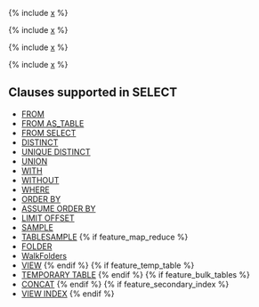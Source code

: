 {% include [x](../_includes/select/calc.md) %}

{% include [x](../_includes/select/execution.md) %}

{% include [x](../_includes/select/column_order.md) %}

{% include [x](../_includes/select/combining_queries.md) %}

## Clauses supported in SELECT

* [FROM](from.md)
* [FROM AS_TABLE](from_as_table.md)
* [FROM SELECT](from_select.md)
* [DISTINCT](distinct.md)
* [UNIQUE DISTINCT](unique_distinct_hints.md)
* [UNION](union.md)
* [WITH](with.md)
* [WITHOUT](without.md)
* [WHERE](where.md)
* [ORDER BY](order_by.md)
* [ASSUME ORDER BY](assume_order_by.md)
* [LIMIT OFFSET](limit_offset.md)
* [SAMPLE](sample.md)
* [TABLESAMPLE](sample.md)
{% if feature_map_reduce %}
* [FOLDER](folder.md)
* [WalkFolders](walk_folders.md)
* [VIEW](view.md)
{% endif %}
{% if feature_temp_table %}
* [TEMPORARY TABLE](temporary_table.md)
{% endif %}
{% if feature_bulk_tables %}
* [CONCAT](concat.md)
{% endif %}
{% if feature_secondary_index %}
* [VIEW INDEX](secondary_index.md)
{% endif %}